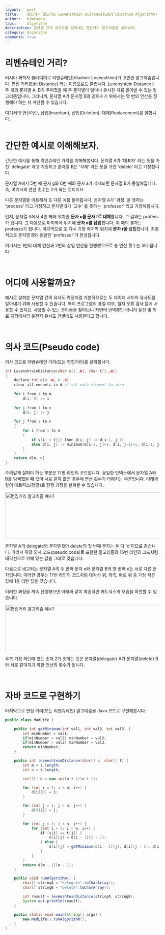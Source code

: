 ```yaml
---
layout:   post
title:    편집거리 알고리즘 Levenshtein Distance(Edit Distance Algorithm)
author:   Kimtaeng
tags: 	  Algorithm
description: 문자열 간의 유사도를 알아내는 편집거리 알고리즘을 살펴보자.
category: Algorithm
comments: true
---
```


# 리벤슈테인 거리?
러시아 과학자 블라디미르 리벤슈테인(Vladimir Levenshtein)가 고안한 알고리즘입니다. 편집 거리(Edit Distance) 라는 이름으로도 불립니다.
Levenshtein Distance는 두 개의 문자열 A, B가 주어졌을 때 두 문자열이 얼마나 유사한 지를 알아낼 수 있는 알고리즘입니다.
그러니까, 문자열 A가 문자열 B와 같아지기 위해서는 몇 번의 연산을 진행해야 하는 지 계산할 수 있습니다.

<div class="post_caption">여기서의 연산이란, 삽입(Insertion), 삽입(Deletion), 대체(Replacement)를 말합니다.</div>

<br/>

# 간단한 예시로 이해해보자.
간단한 예시를 통해 리벤슈테인 거리를 이해해봅시다. 문자열 A가 '대표자' 라는 뜻을 가진 'delegate' 라고 가정하고
문자열 B는 '삭제' 라는 뜻을 가진 'delete' 라고 가정합니다.

문자열 A에서 5번 째 문자 g와 6번 째의 문자 a가 삭제되면 문자열 B가 동일해집니다. 즉, 여기서의 연산 횟수는 2가 되는 것이지요.

다른 문자열을 이용해서 또 다른 예를 들어봅시다. 문자열 A가 '과정' 을 뜻하는 'process' 라고 가정하고
문자열 B가 '교수' 를 뜻하는 'professor' 라고 가정해봅시다.

먼저, 문자열 A에서 4번 째에 위치한 **문자 c를 문자 f로 대체**합니다. 그 결과는 profess가 됩니다.
그 다음으로 마지막에 위치에 **문자 o를 삽입**합니다. 이 때의 결과는 professo가 됩니다.
마지막으로 또 다시 가장 마지막 위치에 **문자 r을 삽입**합니다. 최종적으로 문자열 B와 동일한 'professor'가 완성됩니다.

여기서는 1번의 대체 연산과 2번의 삽입 연산을 진행했으므로 총 연산 횟수는 3이 됩니다.

<br/>

# 어디에 사용할까요?
예시로 살펴본 문자열 간의 유사도 측정처럼 기본적으로는 두 데이터 사이의 유사도를 알아내기 위해 사용할 수 있습니다.
특히 프로그램의 표절 여부, 철자 오류 검사 등에 사용할 수 있지요.
사용할 수 있는 분야들을 찾아보니 자연어 번역뿐만 아니라 유전 및 의료 공학에서의 유전자 유사도 판별에도 사용한다고 합니다.


<br/>

# 의사 코드(Pseudo code)
의사 코드로 리벤슈테인 거리(또는 편집거리)를 살펴봅시다.

```c
int LevenshteinDistance(char s[1..m], char t[1..m])
{
    declare int d[0..m, 0..n]
    clear all emenets in d // set each element to zero
    
    for i from 1 to m
        d[i, 0] := i
    
    for j from 1 to n
        d[0, j] := j
        
    for j from 1 to n
    {
        for i from 1 to m
        {
            if s[i] = t[j] then d[i, j] := d[i-1, j-1]
            else d[i, j] := minimum(d[i-1, j]+1, d[i, j-1]+1, d[i-1, j-1]+1)
        }
    }
    return d[m, n]
}
```

주의깊게 살펴야 하는 부분은 17번 라인의 코드입니다. 동일한 인덱스에서 문자열 A와 B를 탐색했을 때 값이 서로 같지 않은 경우에 연산 횟수가 더해지는 부분입니다.
아래와 같이 매트릭스(행렬)로 진행 과정을 살펴볼 수 있습니다.
  
<img class="post_image" src="{{ site.baseurl }}/img/post/2018-01-15-levenshtein-distance-edit-distance-1.png" width="650" height="150" alt="편집거리 알고리즘 예시1"/>

문자열 A의 delegate와 문자열 B의 delete의 첫 번째 문자는 둘 다 'd'이므로 같습니다.
따라서 위의 의사 코드(pseudo code)로 표현한 알고리즘의 16번 라인의 코드처럼 대각선으로 위에 있는 값을 그대로 갖습니다.

다음으로 비교되는 문자열 A의 두 번째 문자 e와 문자열 B의 첫 번째 d는 서로 다른 문자입니다.
이러한 경우는 17번 라인의 코드처럼 대각선 위, 좌측, 바로 위 중 가장 작은 값에 1을 더한 값을 갖습니다.

이러한 과정을 계속 진행해보면 아래와 같이 최종적인 매트릭스의 모습을 확인할 수 있습니다.

<img class="post_image" src="{{ site.baseurl }}/img/post/2018-01-15-levenshtein-distance-edit-distance-2.png" width="650" height="150" alt="편집거리 알고리즘 예시1"/>

우측 가장 하단에 있는 숫자 2가 뜻하는 것은 문자열(delegate) A가 문자열(delete) B와 서로 같아지기 위한 연산의 횟수가 됩니다.

<br/>

# 자바 코드로 구현하기
마지막으로 편집 거리(또는 리벤슈테인) 알고리즘을 Java 코드로 구현해봅시다.

```java
public class MadLife {

    public int getMinimum(int val1, int val2, int val3) {
        int minNumber = val1;
        if(minNumber > val2) minNumber = val2;
        if(minNumber > val3) minNumber = val3;
        return minNumber;
    }

    public int levenshteinDistance(char[] s, char[] t) {
        int m = s.length;
        int n = t.length;

        int[][] d = new int[m + 1][n + 1];

        for (int i = 1; i < m; i++) {
            d[i][0] = i;
        }

        for (int j = 1; j < n; j++) {
            d[0][j] = j;
        }

        for (int j = 1; j < n; j++) {
            for (int i = 1; i < m; i++) {
                if (s[i] == t[j]) {
                    d[i][j] = d[i - 1][j - 1];
                } else {
                    d[i][j] = getMinimum(d[i - 1][j], d[i][j - 1], d[i - 1][j - 1]) + 1;
                }
            }
        }
        return d[m - 1][n - 1];
    }

    public void runAlgorithm() {
        char[] stringA = "delegate".toCharArray();
        char[] stringB = "delete".toCharArray();

        int result = levenshteinDistance(stringA, stringB);
        System.out.println(result);
    }

    public static void main(String[] args) {
        new MadLife().runAlgorithm();
    }
}
```